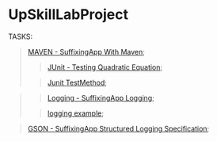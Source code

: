 # UpSkillLabProject
   
   TASKS:
   
> [MAVEN - SuffixingApp With Maven](https://github.com/lipik75/JsonProject/tree/master/src/main/java/superheroes);
>
>> [JUnit - Testing Quadratic Equation](https://github.com/lipik75/JsonProject/tree/master/src/main/java/junit);
> 
>>[Junit TestMethod](https://github.com/lipik75/JsonProject/blob/master/src/test/java/TestSolve.java);
>

>>[Logging - SuffixingApp Logging](https://github.com/lipik75/JsonProject/blob/master/src/main/java/superheroes/HeroesMain.java);
> 
>>[logging example](https://github.com/lipik75/JsonProject/blob/master/src/main/java/logging/LoggerMain.java);

> [GSON - SuffixingApp Structured Logging Specification](https://github.com/lipik75/JsonProject/tree/master/src/main/java/person);
